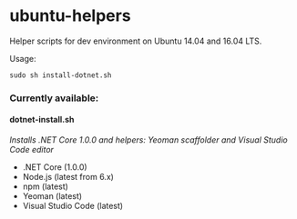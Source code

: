 # ubuntu-helpers
Helper scripts for dev environment on Ubuntu 14.04 and 16.04 LTS.

Usage:
```
sudo sh install-dotnet.sh
```

### Currently available:

#### dotnet-install.sh
*Installs .NET Core 1.0.0 and helpers: Yeoman scaffolder and Visual Studio Code editor*

- .NET Core (1.0.0)
- Node.js (latest from 6.x)
- npm (latest)
- Yeoman (latest)
- Visual Studio Code (latest)
